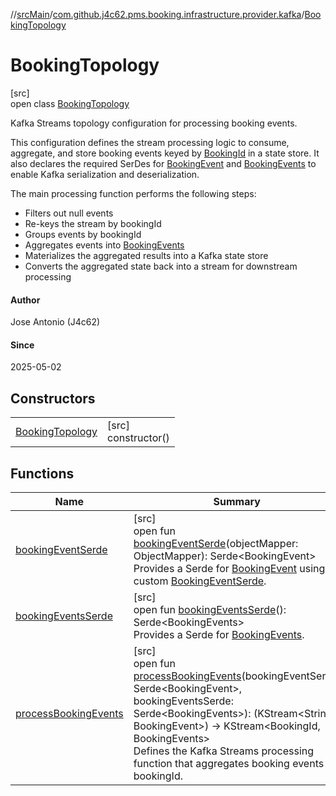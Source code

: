 //[srcMain](../../../index.md)/[com.github.j4c62.pms.booking.infrastructure.provider.kafka](../index.md)/[BookingTopology](index.md)

# BookingTopology

[src]\
open class [BookingTopology](index.md)

Kafka Streams topology configuration for processing booking events.

This configuration defines the stream processing logic to consume, aggregate, and store booking events keyed
by [BookingId](../../com.github.j4c62.pms.booking.domain.aggregate.vo/-booking-id/index.md) in a state store. It also
declares the required SerDes
for [BookingEvent](../../com.github.j4c62.pms.booking.domain.aggregate.event/-booking-event/index.md)
and [BookingEvents](../../com.github.j4c62.pms.booking.domain.aggregate.vo/-booking-events/index.md) to enable Kafka
serialization and deserialization.

The main processing function performs the following steps:

- Filters out null events
- Re-keys the stream by bookingId
- Groups events by bookingId
- Aggregates events
  into [BookingEvents](../../com.github.j4c62.pms.booking.domain.aggregate.vo/-booking-events/index.md)
- Materializes the aggregated results into a Kafka state store
- Converts the aggregated state back into a stream for downstream processing

#### Author

Jose Antonio (J4c62)

#### Since

2025-05-02

## Constructors

|                                         |                        |
|-----------------------------------------|------------------------|
| [BookingTopology](-booking-topology.md) | [src]<br>constructor() |

## Functions

| Name                                              | Summary                                                                                                                                                                                                                                                                                                                                                                                  |
|---------------------------------------------------|------------------------------------------------------------------------------------------------------------------------------------------------------------------------------------------------------------------------------------------------------------------------------------------------------------------------------------------------------------------------------------------|
| [bookingEventSerde](booking-event-serde.md)       | [src]<br>open fun [bookingEventSerde](booking-event-serde.md)(objectMapper: ObjectMapper): Serde&lt;BookingEvent&gt;<br>Provides a Serde for [BookingEvent](../../com.github.j4c62.pms.booking.domain.aggregate.event/-booking-event/index.md) using a custom [BookingEventSerde](../../com.github.j4c62.pms.booking.infrastructure.provider.kafka.serde/-booking-event-serde/index.md). |
| [bookingEventsSerde](booking-events-serde.md)     | [src]<br>open fun [bookingEventsSerde](booking-events-serde.md)(): Serde&lt;BookingEvents&gt;<br>Provides a Serde for [BookingEvents](../../com.github.j4c62.pms.booking.domain.aggregate.vo/-booking-events/index.md).                                                                                                                                                                  |
| [processBookingEvents](process-booking-events.md) | [src]<br>open fun [processBookingEvents](process-booking-events.md)(bookingEventSerde: Serde&lt;BookingEvent&gt;, bookingEventsSerde: Serde&lt;BookingEvents&gt;): (KStream&lt;String, BookingEvent&gt;) -&gt; KStream&lt;BookingId, BookingEvents&gt;<br>Defines the Kafka Streams processing function that aggregates booking events by bookingId.                                     |